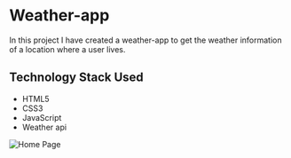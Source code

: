 # Weather-app
In this project I have created a weather-app to get the weather information of a location where a user lives.

## Technology Stack Used 
* HTML5
* CSS3
* JavaScript
* Weather api


![Home Page](https://imgur.com/a/nWkyFkf)

